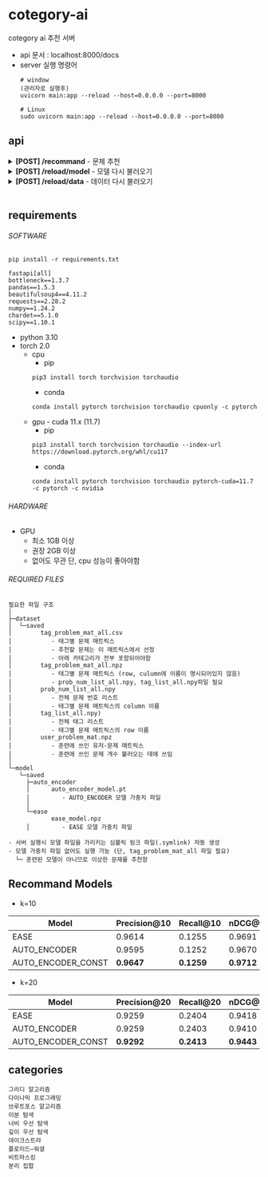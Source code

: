 # cotegory-ai
cotegory ai 추천 서버

+ api 문서 : localhost:8000/docs
+ server 실행 명령어
  ```commandline
  # window 
  (관리자로 실행후)
  uvicorn main:app --reload --host=0.0.0.0 --port=8000
  
  # Linux
  sudo uvicorn main:app --reload --host=0.0.0.0 --port=8000
  ```
## api 

<details>
<summary><b>[POST] /recommand</b> - 문제 추천</summary>

#### < 입력 json >
```
{
    "handle": "string",
    "tag" : "string",
    "cnt" : int, 
    "model" : "string"
}
```
+ 예시
```
{
    "handle": "sem1308",
    "tag" : "그리디 알고리즘",
    "cnt" : 20, 
    "model" : "EASE"
}
```
<details>
<summary>설명</summary>
    
+ handle
  - 백준 아이디
  - non essential
  - default : None
  - handle이 없으면 랜덤 추천

  + tag 
    - 문제 유형
    - essential
 
  + cnt
    - 반환 문제 개수 
    - non essential
    - default : 20

  + model
    - 추천 모델 이름
    - non essential
    - default : "EASE"
</details>

#### < 반환 >
```
[
  int, ...
]
```
+ 예시
```
[
    2839, 1946, 1105, 10775, 2812, 1083, 1461, 2217, 1931, 2212,
    1339, 1744, 1715, 16953, 1343, 2720, 1049, 11399, 1080, 2012
]
```
</details>

<details>
<summary><b>[POST] /reload/model</b> - 모델 다시 불러오기</summary>

#### < 입력 json >
```
{
    "model" : "string"
}
```
+ 예시
```
{
    "model" : "EASE"
}
```

#### < 반환 >
```
string
```
+ 예시
```
모델 로드 완료
```
</details>

<details>
<summary><b>[POST] /reload/data</b> - 데이터 다시 불러오기</summary>

#### < 입력 json >
#### < 반환 >
```
string
```
+ 예시
```
데이터 로드 완료
```
</details>

<br>
    
## requirements
###### SOFTWARE
```commandline
pip install -r requirements.txt
```
```
fastapi[all]
bottleneck==1.3.7
pandas==1.5.3
beautifulsoup4==4.11.2
requests==2.28.2
numpy==1.24.2
chardet==5.1.0
scipy==1.10.1
```
+ python 3.10
+ torch 2.0
  + cpu
      + pip
    ```
    pip3 install torch torchvision torchaudio
    ```
    + conda
    ```
    conda install pytorch torchvision torchaudio cpuonly -c pytorch
    ```
  + gpu - cuda 11.x (11.7)
      + pip
    ```
    pip3 install torch torchvision torchaudio --index-url https://download.pytorch.org/whl/cu117
    ```
    + conda
    ```
    conda install pytorch torchvision torchaudio pytorch-cuda=11.7 -c pytorch -c nvidia
    ```
###### HARDWARE
+ GPU
  + 최소 1GB 이상
  + 권장 2GB 이상
  + 없어도 무관 단, cpu 성능이 좋아야함 
###### REQUIRED FILES
```commandline
필요한 파일 구조
│ 
├─dataset
│  └─saved
│        tag_problem_mat_all.csv
│           - 태그별 문제 매트릭스
│           - 추천할 문제는 이 매트릭스에서 선정
│           - 아래 카테고리가 전부 포함되어야함
│        tag_problem_mat_all.npz
│           - 태그별 문제 매트릭스 (row, culumn에 이름이 명시되어있지 않음)
│           - prob_num_list_all.npy, tag_list_all.npy파일 필요
│        prob_num_list_all.npy
│           - 전체 문제 번호 리스트
│           - 태그별 문제 매트릭스의 column 이름
│        tag_list_all.npy) 
│           - 전체 태그 리스트
│           - 태그별 문제 매트릭스의 row 이름
│        user_problem_mat.npz
│           - 훈련에 쓰인 유저-문제 매트릭스
│           - 훈련에 쓰인 문제 개수 불러오는 데에 쓰임
│
└─model
   └─saved
     ├─auto_encoder
     │      auto_encoder_model.pt
     │         - AUTO_ENCODER 모델 가중치 파일
     │      
     └─ease
            ease_model.npz
     │         - EASE 모델 가중치 파일
            
- 서버 실행시 모델 파일을 가리키는 심볼릭 링크 파일(.symlink) 자동 생성
- 모델 가중치 파일 없어도 실행 가능 (단, tag_problem_mat_all 파일 필요)
  └─ 훈련된 모델이 아니므로 이상한 문제를 추천함
```

## **Recommand Models**
+ k=10

| Model              | Precision@10  | Recall@10  | nDCG@10    |
|--------------------|:--------------|:-----------|:-----------|
| EASE               | 0.9614        | 0.1255     | 0.9691     |
| AUTO_ENCODER       | 0.9595        | 0.1252     | 0.9670     | 
| AUTO_ENCODER_CONST | **0.9647**    | **0.1259** | **0.9712** |

+ k=20

| Model              | Precision@20  | Recall@20  | nDCG@20    | 
|--------------------|:--------------|:-----------|:-----------|
| EASE               | 0.9259        | 0.2404     | 0.9418     | 
| AUTO_ENCODER       | 0.9259        | 0.2403     | 0.9410     | 
| AUTO_ENCODER_CONST | **0.9292**    | **0.2413** | **0.9443** | 

## **categories**
```
그리디 알고리즘
다이나믹 프로그래밍
브루트포스 알고리즘
이분 탐색
너비 우선 탐색
깊이 우선 탐색
데이크스트라
플로이드–워셜
비트마스킹
분리 집합
```
